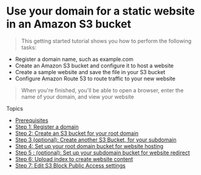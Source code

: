 # Use your domain for a static website in an Amazon S3 bucket

> This getting started tutorial shows you how to perform the following tasks:

<ul>
    <li>
      Register a domain name, such as example.com
  </li>
  <li>
    Create an Amazon S3 bucket and configure it to host a website
  </li>
    <li>
    Create a sample website and save the file in your S3 bucket
  </li>
    <li>
    Configure Amazon Route 53 to route traffic to your new website
  </li>
</ul>

> When you're finished, you'll be able to open a browser, enter the name of your domain, and view your website

Topics 

- [Prerequisites](https://docs.aws.amazon.com/Route53/latest/DeveloperGuide/getting-started-s3.html#getting-started-prerequisites)
- [Step 1: Register a domain](https://docs.aws.amazon.com/Route53/latest/DeveloperGuide/getting-started-s3.html#getting-started-find-domain-name)
- [Step 2: Create an S3 bucket for your root domain](https://docs.aws.amazon.com/Route53/latest/DeveloperGuide/getting-started-s3.html#getting-started-create-s3-website-bucket)
- [Step 3 (optional): Create another S3 Bucket, for your subdomain](https://docs.aws.amazon.com/Route53/latest/DeveloperGuide/getting-started-s3.html#getting-started-create-s3-www-bucket)
- [Step 4: Set up your root domain bucket for website hosting](https://docs.aws.amazon.com/Route53/latest/DeveloperGuide/getting-started-s3.html#getting-started-configure-root-for-website)
- [Step 5 : (optional): Set up your subdomain bucket for website redirect](https://docs.aws.amazon.com/Route53/latest/DeveloperGuide/getting-started-s3.html#getting-started-subdomain-bucket-redirect)
- [Step 6: Upload index to create website content](https://docs.aws.amazon.com/Route53/latest/DeveloperGuide/getting-started-s3.html#getting-started-upload-content)
- [Step 7: Edit S3 Block Public Access settings](https://docs.aws.amazon.com/Route53/latest/DeveloperGuide/getting-started-s3.html#getting-started-block-access)
